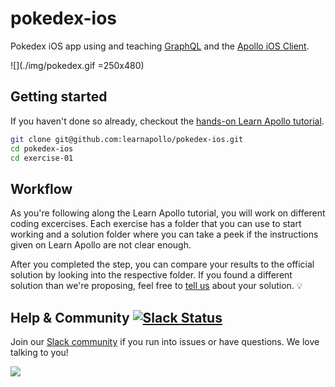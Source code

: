 # pokedex-ios

Pokedex iOS app using and teaching [GraphQL](www.graphql.com) and the [Apollo iOS Client](http://dev.apollodata.com/ios/).

![](./img/pokedex.gif =250x480)


## Getting started

If you haven't done so already, checkout the [hands-on Learn Apollo tutorial](https://learnapollo.com/).

```sh
git clone git@github.com:learnapollo/pokedex-ios.git
cd pokedex-ios
cd exercise-01
```


## Workflow

As you're following along the Learn Apollo tutorial, you will work on different coding excercises. Each exercise has a folder that you can use to start working and a solution folder where you can take a peek if the instructions given on Learn Apollo are not clear enough.

After you completed the step, you can compare your results to the official solution by looking into the respective folder. If you found a different solution than we're proposing, feel free to [tell us](http://slack.graph.cool/) about your solution. 💡

## Help & Community [![Slack Status](https://slack.graph.cool/badge.svg)](https://slack.graph.cool)

Join our [Slack community](http://slack.graph.cool/) if you run into issues or have questions. We love talking to you!

![](http://i.imgur.com/5RHR6Ku.png)